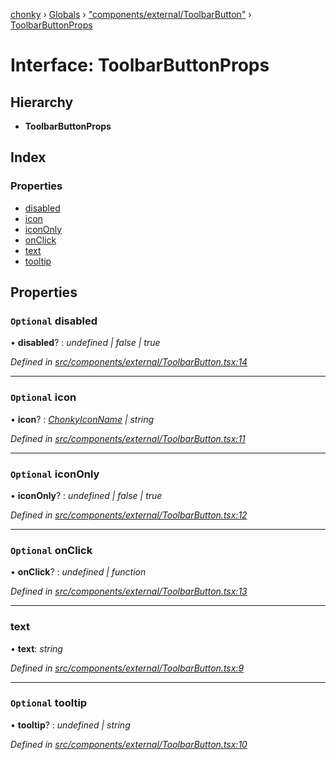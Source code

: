 [chonky](../README.md) › [Globals](../globals.md) › ["components/external/ToolbarButton"](../modules/_components_external_toolbarbutton_.md) › [ToolbarButtonProps](_components_external_toolbarbutton_.toolbarbuttonprops.md)

# Interface: ToolbarButtonProps

## Hierarchy

* **ToolbarButtonProps**

## Index

### Properties

* [disabled](_components_external_toolbarbutton_.toolbarbuttonprops.md#optional-disabled)
* [icon](_components_external_toolbarbutton_.toolbarbuttonprops.md#optional-icon)
* [iconOnly](_components_external_toolbarbutton_.toolbarbuttonprops.md#optional-icononly)
* [onClick](_components_external_toolbarbutton_.toolbarbuttonprops.md#optional-onclick)
* [text](_components_external_toolbarbutton_.toolbarbuttonprops.md#text)
* [tooltip](_components_external_toolbarbutton_.toolbarbuttonprops.md#optional-tooltip)

## Properties

### `Optional` disabled

• **disabled**? : *undefined | false | true*

*Defined in [src/components/external/ToolbarButton.tsx:14](https://github.com/TimboKZ/Chonky/blob/cc6d20b/src/components/external/ToolbarButton.tsx#L14)*

___

### `Optional` icon

• **icon**? : *[ChonkyIconName](../enums/_components_external_chonkyicon_.chonkyiconname.md) | string*

*Defined in [src/components/external/ToolbarButton.tsx:11](https://github.com/TimboKZ/Chonky/blob/cc6d20b/src/components/external/ToolbarButton.tsx#L11)*

___

### `Optional` iconOnly

• **iconOnly**? : *undefined | false | true*

*Defined in [src/components/external/ToolbarButton.tsx:12](https://github.com/TimboKZ/Chonky/blob/cc6d20b/src/components/external/ToolbarButton.tsx#L12)*

___

### `Optional` onClick

• **onClick**? : *undefined | function*

*Defined in [src/components/external/ToolbarButton.tsx:13](https://github.com/TimboKZ/Chonky/blob/cc6d20b/src/components/external/ToolbarButton.tsx#L13)*

___

###  text

• **text**: *string*

*Defined in [src/components/external/ToolbarButton.tsx:9](https://github.com/TimboKZ/Chonky/blob/cc6d20b/src/components/external/ToolbarButton.tsx#L9)*

___

### `Optional` tooltip

• **tooltip**? : *undefined | string*

*Defined in [src/components/external/ToolbarButton.tsx:10](https://github.com/TimboKZ/Chonky/blob/cc6d20b/src/components/external/ToolbarButton.tsx#L10)*
